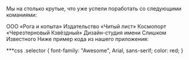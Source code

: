 Мы на столько крутые, что уже успели поработать со следующими команиями:

ООО «Рога и копыта»
Издательство «Читый лист»
Космопорт «Черезтерновый Кзвёздный»
Дизайн-студия имени Слишком Известного
Ниже пример кода из нашего приложения:

***css .selector { font-family: "Awesome", Arial, sans-serif; color: red; }

